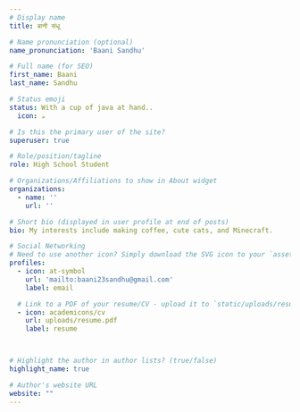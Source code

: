```yaml
---
# Display name
title: बानी संधू

# Name pronunciation (optional)
name_pronunciation: 'Baani Sandhu'

# Full name (for SEO)
first_name: Baani
last_name: Sandhu

# Status emoji
status: With a cup of java at hand..
  icon: ☕️

# Is this the primary user of the site?
superuser: true

# Role/position/tagline
role: High School Student

# Organizations/Affiliations to show in About widget
organizations:
  - name: ''
    url: ''

# Short bio (displayed in user profile at end of posts)
bio: My interests include making coffee, cute cats, and Minecraft.

# Social Networking
# Need to use another icon? Simply download the SVG icon to your `assets/media/icons/` folder.
profiles:
  - icon: at-symbol
    url: 'mailto:baani23sandhu@gmail.com'
    label: email

  # Link to a PDF of your resume/CV - upload it to `static/uploads/resume.pdf`
  - icon: academicons/cv
    url: uploads/resume.pdf
    label: resume



# Highlight the author in author lists? (true/false)
highlight_name: true

# Author's website URL
website: ""
---
```


